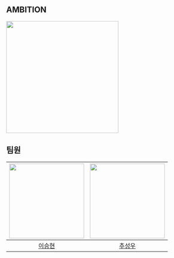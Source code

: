 ## AMBITION

<img src="https://avatars.githubusercontent.com/u/146557066?s=200&v=4"  width="300" height="300"/>

## 팀원
|<img src="https://avatars.githubusercontent.com/u/82251632?v=4"  width="200" height="200"/>|<img src="https://avatars.githubusercontent.com/u/126847458?v=4"  width="200" height="200"/>|
|:-:|:-:|
|[이승현](https://github.com/jamkris)|[추성우](https://github.com/chooseongwoo)|
